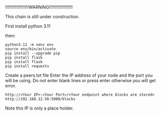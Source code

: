 !!!!!!!!!!!!!!!!!!!WARNING!!!!!!!!!!!!!!!!!!!   

This chain is still under construction.   

First install python 3.11   

then:
```
python3.11 -m venv env
source env/bin/activate
pip install --upgrade pip
pip install flask
pip install flask
pip install requests
```
Create a peers.txt file
Enter the IP address of your node and the port you will be using. Do not enter blank lines or press enter otherwise you will get error.
```
http://<Your IP>:<Your Port>/<Your endpoint where blocks are stored>
http://192.168.12.56:5000/blocks
```
Note this IP is only a place holder.
